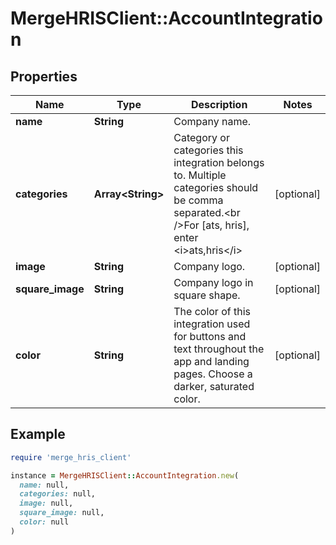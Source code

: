 # MergeHRISClient::AccountIntegration

## Properties

| Name | Type | Description | Notes |
| ---- | ---- | ----------- | ----- |
| **name** | **String** | Company name. |  |
| **categories** | **Array&lt;String&gt;** | Category or categories this integration belongs to. Multiple categories should be comma separated.&lt;br /&gt;For [ats, hris], enter &lt;i&gt;ats,hris&lt;/i&gt; | [optional] |
| **image** | **String** | Company logo. | [optional] |
| **square_image** | **String** | Company logo in square shape. | [optional] |
| **color** | **String** | The color of this integration used for buttons and text throughout the app and landing pages. Choose a darker, saturated color. | [optional] |

## Example

```ruby
require 'merge_hris_client'

instance = MergeHRISClient::AccountIntegration.new(
  name: null,
  categories: null,
  image: null,
  square_image: null,
  color: null
)
```

